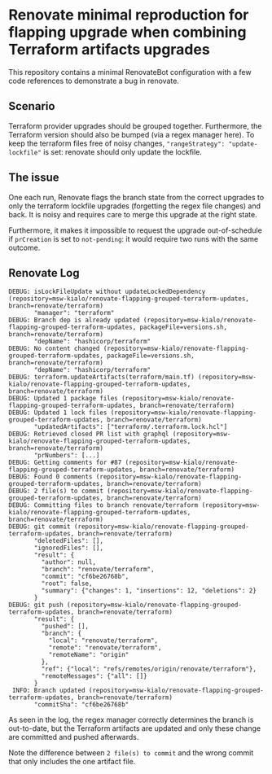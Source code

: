 # Renovate minimal reproduction for flapping upgrade when combining Terraform artifacts upgrades

This repository contains a minimal RenovateBot configuration with a few code references to demonstrate a bug in renovate.

## Scenario

Terraform provider upgrades should be grouped together. Furthermore, the Terraform version should also be bumped (via a regex manager here). To keep the terraform files free of noisy changes, `"rangeStrategy": "update-lockfile"` is set: renovate should only update the lockfile.

## The issue

One each run, Renovate flags the branch state from the correct upgrades to only the terraform lockfile upgrades (forgetting the regex file changes) and back. It is noisy and requires care to merge this upgrade at the right state.

Furthermore, it makes it impossible to request the upgrade out-of-schedule if `prCreation` is set to `not-pending`: it would require two runs with the same outcome.

## Renovate Log

```
DEBUG: isLockFileUpdate without updateLockedDependency (repository=msw-kialo/renovate-flapping-grouped-terraform-updates, branch=renovate/terraform)
       "manager": "terraform"
DEBUG: Branch dep is already updated (repository=msw-kialo/renovate-flapping-grouped-terraform-updates, packageFile=versions.sh, branch=renovate/terraform)
       "depName": "hashicorp/terraform"
DEBUG: No content changed (repository=msw-kialo/renovate-flapping-grouped-terraform-updates, packageFile=versions.sh, branch=renovate/terraform)
       "depName": "hashicorp/terraform"
DEBUG: terraform.updateArtifacts(terraform/main.tf) (repository=msw-kialo/renovate-flapping-grouped-terraform-updates, branch=renovate/terraform)
DEBUG: Updated 1 package files (repository=msw-kialo/renovate-flapping-grouped-terraform-updates, branch=renovate/terraform)
DEBUG: Updated 1 lock files (repository=msw-kialo/renovate-flapping-grouped-terraform-updates, branch=renovate/terraform)
       "updatedArtifacts": ["terraform/.terraform.lock.hcl"]
DEBUG: Retrieved closed PR list with graphql (repository=msw-kialo/renovate-flapping-grouped-terraform-updates, branch=renovate/terraform)
       "prNumbers": [...]
DEBUG: Getting comments for #87 (repository=msw-kialo/renovate-flapping-grouped-terraform-updates, branch=renovate/terraform)
DEBUG: Found 0 comments (repository=msw-kialo/renovate-flapping-grouped-terraform-updates, branch=renovate/terraform)
DEBUG: 2 file(s) to commit (repository=msw-kialo/renovate-flapping-grouped-terraform-updates, branch=renovate/terraform)
DEBUG: Committing files to branch renovate/terraform (repository=msw-kialo/renovate-flapping-grouped-terraform-updates, branch=renovate/terraform)
DEBUG: git commit (repository=msw-kialo/renovate-flapping-grouped-terraform-updates, branch=renovate/terraform)
       "deletedFiles": [],
       "ignoredFiles": [],
       "result": {
         "author": null,
         "branch": "renovate/terraform",
         "commit": "cf6be26768b",
         "root": false,
         "summary": {"changes": 1, "insertions": 12, "deletions": 2}
       }
DEBUG: git push (repository=msw-kialo/renovate-flapping-grouped-terraform-updates, branch=renovate/terraform)
       "result": {
         "pushed": [],
         "branch": {
           "local": "renovate/terraform",
           "remote": "renovate/terraform",
           "remoteName": "origin"
         },
         "ref": {"local": "refs/remotes/origin/renovate/terraform"},
         "remoteMessages": {"all": []}
       }
 INFO: Branch updated (repository=msw-kialo/renovate-flapping-grouped-terraform-updates, branch=renovate/terraform)
       "commitSha": "cf6be26768b"

```

As seen in the log, the regex manager correctly determines the branch is out-to-date, but the Terraform artifacts are updated and only these change are committed and pushed afterwards.

Note the difference between `2 file(s) to commit` and the wrong commit that only includes the one artifact file.
